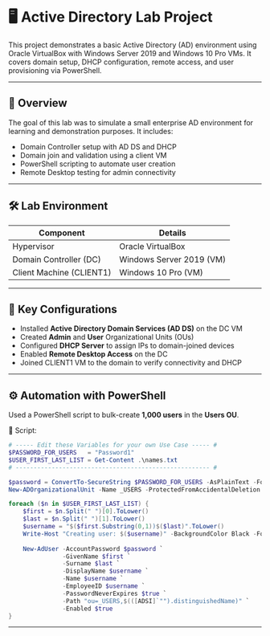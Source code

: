 # 🖥️ Active Directory Lab Project

This project demonstrates a basic Active Directory (AD) environment using Oracle VirtualBox with Windows Server 2019 and Windows 10 Pro VMs. It covers domain setup, DHCP configuration, remote access, and user provisioning via PowerShell.

---

## 📌 Overview

The goal of this lab was to simulate a small enterprise AD environment for learning and demonstration purposes. It includes:

- Domain Controller setup with AD DS and DHCP
- Domain join and validation using a client VM
- PowerShell scripting to automate user creation
- Remote Desktop testing for admin connectivity

---

## 🛠️ Lab Environment

| Component     | Details                         |
|---------------|----------------------------------|
| Hypervisor    | Oracle VirtualBox               |
| Domain Controller (DC) | Windows Server 2019 (VM)  |
| Client Machine (CLIENT1) | Windows 10 Pro (VM)       |

---

## 🔧 Key Configurations

- Installed **Active Directory Domain Services (AD DS)** on the DC VM
- Created **Admin** and **User** Organizational Units (OUs)
- Configured **DHCP Server** to assign IPs to domain-joined devices
- Enabled **Remote Desktop Access** on the DC
- Joined CLIENT1 VM to the domain to verify connectivity and DHCP

---

## ⚙️ Automation with PowerShell

Used a PowerShell script to bulk-create **1,000 users** in the **Users OU**.

📁 Script:

```powershell
# ----- Edit these Variables for your own Use Case ----- #
$PASSWORD_FOR_USERS   = "Password1"
$USER_FIRST_LAST_LIST = Get-Content .\names.txt
# ------------------------------------------------------ #

$password = ConvertTo-SecureString $PASSWORD_FOR_USERS -AsPlainText -Force
New-ADOrganizationalUnit -Name _USERS -ProtectedFromAccidentalDeletion $false

foreach ($n in $USER_FIRST_LAST_LIST) {
    $first = $n.Split(" ")[0].ToLower()
    $last = $n.Split(" ")[1].ToLower()
    $username = "$($first.Substring(0,1))$($last)".ToLower()
    Write-Host "Creating user: $($username)" -BackgroundColor Black -ForegroundColor Cyan
    
    New-AdUser -AccountPassword $password `
               -GivenName $first `
               -Surname $last `
               -DisplayName $username `
               -Name $username `
               -EmployeeID $username `
               -PasswordNeverExpires $true `
               -Path "ou=_USERS,$(([ADSI]`"").distinguishedName)" `
               -Enabled $true
}

```
---
